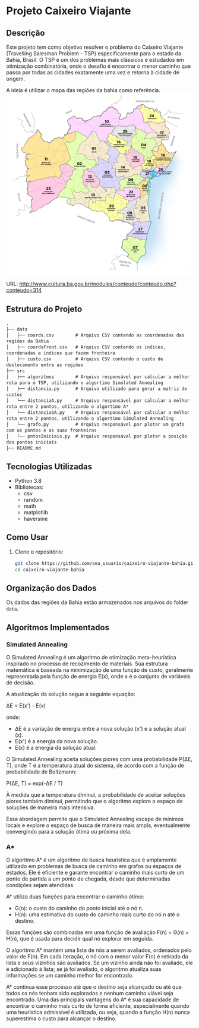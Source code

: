 # Projeto Caixeiro Viajante 

## Descrição

Este projeto tem como objetivo resolver o problema do Caixeiro Viajante (Travelling Salesman Problem - TSP) especificamente para o estado da Bahia, Brasil. O TSP é um dos problemas mais clássicos e estudados em otimização combinatória, onde o desafio é encontrar o menor caminho que passa por todas as cidades exatamente uma vez e retorna à cidade de origem.

A ideia é utilizar o mapa das regiões da bahia como referência.
![Mapa das Regiões da Bahia](mapa.PNG)

URL: http://www.cultura.ba.gov.br/modules/conteudo/conteudo.php?conteudo=314
## Estrutura do Projeto

```
.
├── data
│   ├── coords.csv        # Arquivo CSV contendo as coordenadas das regiões da Bahia
│   ├── coordsFront.csv   # Arquivo CSV contendo os indices, coordenadas e indices que fazem fronteira
│   ├── custo.csv         # Arquivo CSV contendo o custo de deslocamento entre as regiões
├── src
│   ├── algoritmos        # Arquivo responsável por calcular a melhor rota para o TSP, utilizando o algortimo Simulated Annealing
│   ├── distancia.py      # Arquivo utilizado para gerar a matriz de custos
│   └── distanciaA.py     # Arquivo responsável por calcular a melhor rota entre 2 pontos, utilizando o algortimo A*
│   └── distanciaSA.py    # Arquivo responsável por calcular a melhor rota entre 2 pontos, utilizando o algortimo Simulated Annealing
│   └── grafo.py          # Arquivo responsável por plotar um grafo com os pontos e as suas fronteiras
│   └── pntosIniciais.py  # Arquivo responsável por plotar a posição dos pontos iniciais
├── README.md
```

## Tecnologias Utilizadas

- Python  3.8
- Bibliotecas:
  - csv
  - random
  - math
  - matplotlib
  - haversine

## Como Usar

1. Clone o repositório:

   ```sh
   git clone https://github.com/seu_usuario/caixeiro-viajante-bahia.git
   cd caixeiro-viajante-bahia
   ```

## Organização dos Dados

Os dados das regiões da Bahia estão armazenados nos arquivos do folder `data`.

## Algoritmos Implementados

### Simulated Annealing

O Simulated Annealing é um algoritmo de otimização meta-heurística inspirado no processo de recozimento de materiais. 
Sua estrutura matemática é baseada na minimização de uma função de custo, 
geralmente representada pela função de energia E(x), onde x é o conjunto de variáveis de decisão.

A atualização da solução segue a seguinte equação:

ΔE = E(x') - E(x)

onde:
- ΔE é a variação de energia entre a nova solução (x') e a solução atual (x).
- E(x') é a energia da nova solução.
- E(x) é a energia da solução atual.

O Simulated Annealing aceita soluções piores com uma probabilidade P(ΔE, T), 
onde T é a temperatura atual do sistema, de acordo com a função de probabilidade de Boltzmann:

P(ΔE, T) = exp(-ΔE / T)

À medida que a temperatura diminui, a probabilidade de aceitar soluções piores também diminui, 
permitindo que o algoritmo explore o espaço de soluções de maneira mais intensiva.

Essa abordagem permite que o Simulated Annealing escape de mínimos locais e 
explore o espaço de busca de maneira mais ampla, eventualmente convergindo para a solução ótima ou próxima dela.


### A*

O algoritmo A* é um algoritmo de busca heurística que é amplamente utilizado em 
problemas de busca de caminho em grafos ou espaços de estados. Ele é eficiente e 
garante encontrar o caminho mais curto de um ponto de partida a um ponto de chegada, 
desde que determinadas condições sejam atendidas.

A* utiliza duas funções para encontrar o caminho ótimo:
- G(n): o custo do caminho do ponto inicial até o nó n.
- H(n): uma estimativa do custo do caminho mais curto do nó n até o destino.

Essas funções são combinadas em uma função de avaliação F(n) = G(n) + H(n), que é usada para decidir qual nó explorar em seguida.

O algoritmo A* mantém uma lista de nós a serem avaliados, ordenados pelo valor de F(n). 
Em cada iteração, o nó com o menor valor F(n) é retirado da lista e seus vizinhos são avaliados. 
Se um vizinho ainda não foi avaliado, ele é adicionado à lista; se já foi avaliado, o algoritmo atualiza suas informações se um caminho melhor for encontrado.

A* continua esse processo até que o destino seja alcançado ou até que todos os nós tenham sido explorados 
e nenhum caminho viável seja encontrado. Uma das principais vantagens do A* é sua capacidade de encontrar 
o caminho mais curto de forma eficiente, especialmente quando uma heurística admissível é utilizada, ou seja, 
quando a função H(n) nunca superestima o custo para alcançar o destino.

